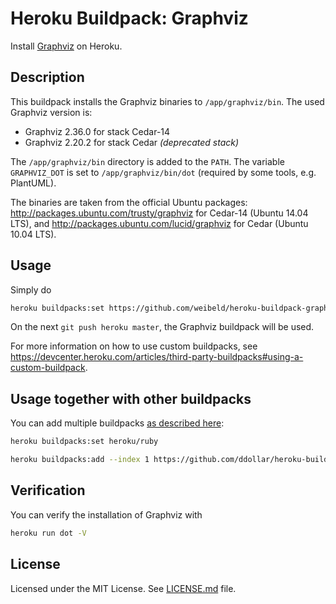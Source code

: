 Heroku Buildpack: Graphviz
===========================

Install [Graphviz](http://www.graphviz.org/) on Heroku.


Description
-----------

This buildpack installs the Graphviz binaries to `/app/graphviz/bin`. The used Graphviz version is:

* Graphviz 2.36.0 for stack Cedar-14
* Graphviz 2.20.2 for stack Cedar *(deprecated stack)*

The `/app/graphviz/bin` directory is added to the `PATH`. The variable `GRAPHVIZ_DOT` is set to `/app/graphviz/bin/dot` (required by some tools, e.g. PlantUML).

The binaries are taken from the official Ubuntu packages: <http://packages.ubuntu.com/trusty/graphviz> for Cedar-14 (Ubuntu 14.04 LTS), and <http://packages.ubuntu.com/lucid/graphviz> for Cedar (Ubuntu 10.04 LTS).


Usage
-----

Simply do

~~~bash
heroku buildpacks:set https://github.com/weibeld/heroku-buildpack-graphviz.git
~~~

On the next `git push heroku master`, the Graphviz buildpack will be used.

For more information on how to use custom buildpacks, see <https://devcenter.heroku.com/articles/third-party-buildpacks#using-a-custom-buildpack>.


Usage together with other buildpacks
------------------------------------

You can add multiple buildpacks [as described here](
https://devcenter.heroku.com/articles/using-multiple-buildpacks-for-an-app):

~~~bash
heroku buildpacks:set heroku/ruby

heroku buildpacks:add --index 1 https://github.com/ddollar/heroku-buildpack-multi.git
~~~


Verification
------------

You can verify the installation of Graphviz with

~~~bash
heroku run dot -V
~~~


License
-------

Licensed under the MIT License. See [LICENSE.md](LICENSE.md) file.
